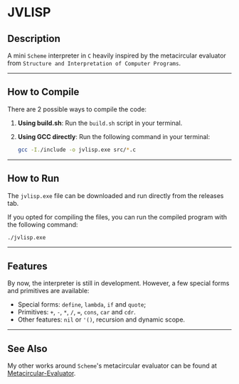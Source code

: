 # JVLISP

## Description

A mini ``Scheme`` interpreter in ``C`` heavily inspired by the metacircular evaluator from ``Structure and Interpretation of Computer Programs``.

----

## How to Compile

There are 2 possible ways to compile the code:

1. **Using build.sh**:
   Run the `build.sh` script in your terminal.

2. **Using GCC directly**:
   Run the following command in your terminal:
   ```bash
   gcc -I./include -o jvlisp.exe src/*.c
   ```

-----

## How to Run

The ``jvlisp.exe`` file can be downloaded and run directly from the releases tab.

If you opted for compiling the files, you can run the compiled program with the following command:
```bash
./jvlisp.exe
```

-----

## Features

By now, the interpreter is still in development. However, a few special forms and primitives are available:

- Special forms: ``define``, ``lambda``, ``if`` and ``quote``;
- Primitives: ``+``, ``-``, ``*``, ``/``, ``=``, ``cons``, ``car`` and ``cdr``.
- Other features:  ``nil`` or ``'()``, recursion and dynamic scope.

-----

## See Also

My other works around ``Scheme``'s metacircular evaluator can be found at [Metacircular-Evaluator](https://github.com/joaovictorlopezpereira/Metacircular-Evaluator).
